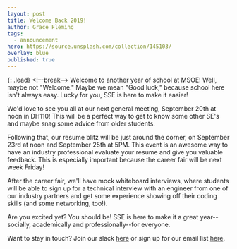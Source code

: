 ```yaml
---
layout: post
title: Welcome Back 2019!
author: Grace Fleming
tags:
  - announcement
hero: https://source.unsplash.com/collection/145103/
overlay: blue
published: true
---
```

{: .lead}
<!–-break-–>
Welcome to another year of school at MSOE!
Well, maybe not "Welcome." Maybe we mean "Good luck," because school here isn't always easy. Lucky for you, SSE is here to make it easier!

We'd love to see you all at our next general meeting, September 20th at noon in DH110! This will be a perfect way to get to know some other SE's and maybe snag some advice from older students. 

Following that, our resume blitz will be just around the corner, on September 23rd at noon and September 25th at 5PM. This event is an awesome way to have an industry professional evaluate your resume and give you valuable feedback. This is especially important because the career fair will be next week Friday!

After the career fair, we'll have mock whiteboard interviews, where students will be able to sign up for a technical interview with an engineer from one of our industry partners and get some experience showing off their coding skills (and some networking, too!).

Are you excited yet? You should be! SSE is here to make it a great year--socially, academically and professionally--for everyone. 

Want to stay in touch? Join our slack [here](https://msoe-sse.slack.com) or sign up for our email list [here](https://mailchi.mp/b862fad03b69/sse-newsletter). 
